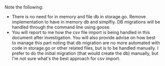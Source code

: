 Note the following:
- There is no need for in memory and file db in storage.go. Remove implementation to have in memory db and simplfiy. DB migrations will be handled through the command line using goose.
- You will report to me how the csv file import is being handled in this document after investigation. You will also provide advise on how best to manage this part noting that db migration are no more automated with code in storage.go or other related files, but is to be handled manually. I prefer to do the initial migration (that would create the db) manually, but I'm not sure what's the best approach for csv import.
